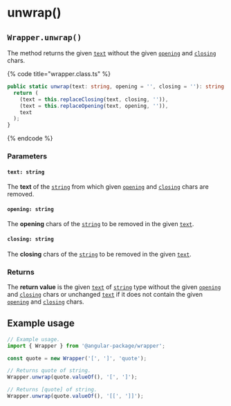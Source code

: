 # unwrap()

## `Wrapper.unwrap()`

The method returns the given [`text`](unwrap.md#text-string) without the given [`opening`](unwrap.md#opening-string) and [`closing`](unwrap.md#closing-string) chars.

{% code title="wrapper.class.ts" %}
```typescript
public static unwrap(text: string, opening = '', closing = ''): string {
  return (
    (text = this.replaceClosing(text, closing, '')),
    (text = this.replaceOpening(text, opening, '')),
    text
  );
}
```
{% endcode %}

### Parameters

#### `text: string`

The **text** of the [`string`](https://developer.mozilla.org/en-US/docs/Web/JavaScript/Reference/Global\_Objects/String) from which given [`opening`](unwrap.md#opening-string) and [`closing`](unwrap.md#closing-string) chars are removed.

#### `opening: string`

The **opening** chars of the [`string`](https://developer.mozilla.org/en-US/docs/Web/JavaScript/Reference/Global\_Objects/String) to be removed in the given [`text`](unwrap.md#text-string).

#### `closing: string`

The **closing** chars of the [`string`](https://developer.mozilla.org/en-US/docs/Web/JavaScript/Reference/Global\_Objects/String) to be removed in the given [`text`](unwrap.md#text-string).

### Returns

The **return value** is the given [`text`](unwrap.md#text-string) of [`string`](https://developer.mozilla.org/en-US/docs/Web/JavaScript/Reference/Global\_Objects/String) type without the given [`opening`](unwrap.md#opening-string) and [`closing`](unwrap.md#closing-string) chars or unchanged [`text`](unwrap.md#text-string) if it does not contain the given [`opening`](unwrap.md#opening-string) and [`closing`](unwrap.md#closing-string) chars.

## Example usage

```typescript
// Example usage.
import { Wrapper } from '@angular-package/wrapper';

const quote = new Wrapper('[', ']', 'quote');

// Returns quote of string.
Wrapper.unwrap(quote.valueOf(), '[', ']');

// Returns [quote] of string.
Wrapper.unwrap(quote.valueOf(), '[[', ']]');
```
